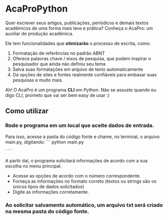 # AcaProPython

Quer escrever seus artigos, publicações, periódicos e demais textos acadêmicos de uma forma mais leve e prática? Conheça o AcaPro: um auxiliar de produção acadêmica.

Ele tem funcionalidades que **otimizarão** o processo de escrita, como:
1. Formatação de referências no padrão ABNT
2. Oferece palavras chave / eixos de pesquisa, que podem inspirar o pesquisador que ainda não definiu seu tema 
3. Salva suas formatações em arquivo de texto automaticamente
4. Dá opções de sites e fontes realmente confiáveis para embasar suas pesquisas e muito mais.

Ah! O AcaPro é um programa **CLI** em Python. Não se assuste quando eu digo CLI, prometo que vai ser bem easy de usar :) 

## Como utilizar

### Rode o programa em um local que aceite dados de entrada.

Para isso, acesse a pasta do código fonte e chame, no terminal, o arquivo main.py, digitando: 
    ```
    python main.py

    ```
A partir daí, o programa solicitará informações de acordo com a sua escolha no menu principal.

* Acesse as opções de acordo com o número correspondente.
* Forneça as informações no formato correto (textos ou strings são os únicos tipos de dados solicitados)
* Digite as informações corretamente.

### Ao solicitar salvamento automático, um arquivo txt será criado na mesma pasta do código fonte.